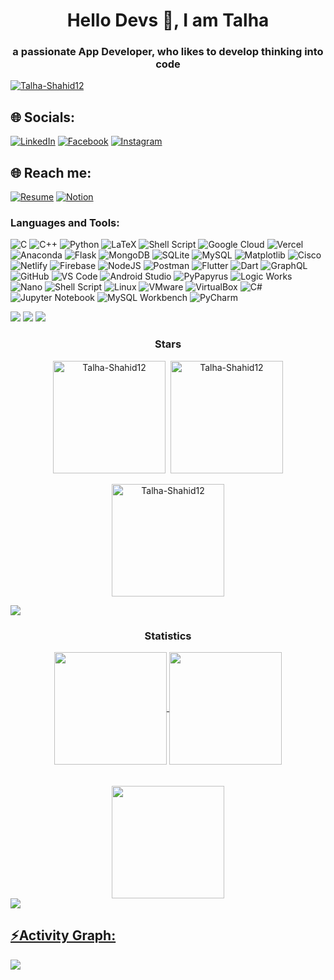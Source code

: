 <h1 align="center">Hello Devs 👀, I am Talha</h1>
<h3 align="center">a passionate App Developer, who likes to develop thinking into code</h3>

<p align="left"> <a href="https://github.com/ryo-ma/github-profile-trophy"><img src="https://github-profile-trophy.vercel.app/?username=Talha-Shahid12&theme=onestar" alt="Talha-Shahid12" /></a> </p>


## 🌐 Socials:
[![LinkedIn](https://img.shields.io/badge/LinkedIn-%230077B5.svg?style=flat&logo=linkedin&logoColor=white)](https://linkedin.com/in/Talha-Shahid12)
[![Facebook](https://img.shields.io/badge/Facebook-%231877F2.svg?style=flat&logo=facebook&logoColor=white)](https://www.facebook.com/Talha.Shahid.8035/)
[![Instagram](https://img.shields.io/badge/Instagram-%23E4405F.svg?style=flat&logo=instagram&logoColor=white)](https://www.instagram.com/talha.__.arain)

## 🌐 Reach me:

[![Resume](https://img.shields.io/badge/CV%2FResume-blue.svg?style=flat&logo=adobe-acrobat-reader&logoColor=white)](https://drive.google.com/file/d/1JBbZfvL9vPTJdKWyMfgNzhji8hAeBpxn/view?usp=sharing)
[![Notion](https://img.shields.io/badge/Notion-%23000000.svg?style=flat&logo=notion&logoColor=white)](https://www.notion.so/5th-Semester-dfff8e96c6b64d929a8c151380205655?pvs=4)


</div><h3 align="left">Languages and Tools:</h3>

![C](https://img.shields.io/badge/c-%2300599C.svg?style=flat&logo=c&logoColor=white)
![C++](https://img.shields.io/badge/c++-%2300599C.svg?style=flat&logo=c%2B%2B&logoColor=white)
![Python](https://img.shields.io/badge/python-3670A0?style=flat&logo=python&logoColor=ffdd54)
![LaTeX](https://img.shields.io/badge/latex-%23008080.svg?style=flat&logo=latex&logoColor=white)
![Shell Script](https://img.shields.io/badge/shell_script-%23121011.svg?style=flat&logo=gnu-bash&logoColor=white)
![Google Cloud](https://img.shields.io/badge/GoogleCloud-%234285F4.svg?style=flat&logo=google-cloud&logoColor=white)
![Vercel](https://img.shields.io/badge/vercel-%23000000.svg?style=flat&logo=vercel&logoColor=white)
![Anaconda](https://img.shields.io/badge/anaconda-%2344A833.svg?style=flat&logo=anaconda&logoColor=white)
![Flask](https://img.shields.io/badge/flask-%23000.svg?style=flat&logo=flask&logoColor=white)
![MongoDB](https://img.shields.io/badge/MongoDB-%234ea94b.svg?style=flat&logo=mongodb&logoColor=white)
![SQLite](https://img.shields.io/badge/sqlite-%2307405e.svg?style=flat&logo=sqlite&logoColor=white)
![MySQL](https://img.shields.io/badge/mysql-%2300000f.svg?style=flat&logo=mysql&logoColor=white)
![Matplotlib](https://img.shields.io/badge/matplotlib-%2300799C.svg?style=flat&logo=matplotlib&logoColor=white)
![Cisco](https://img.shields.io/badge/cisco-%2304989C.svg?style=flat&logo=cisco&logoColor=white)
![Netlify](https://img.shields.io/badge/netlify-%23000000.svg?style=flat&logo=netlify&logoColor=#00C7B7)
![Firebase](https://img.shields.io/badge/firebase-%23039BE5.svg?style=flat&logo=firebase)
![NodeJS](https://img.shields.io/badge/node.js-6DA55F?style=flat&logo=node.js&logoColor=white)
![Postman](https://img.shields.io/badge/Postman-FF6C37?style=flat&logo=postman&logoColor=white)
![Flutter](https://img.shields.io/badge/flutter-%2302569B.svg?style=flat&logo=flutter&logoColor=white)
![Dart](https://img.shields.io/badge/dart-%230175C2.svg?style=flat&logo=dart&logoColor=white)
![GraphQL](https://img.shields.io/badge/graphql-E10098?style=flat&logo=graphql&logoColor=white)
![GitHub](https://img.shields.io/badge/github-%23121011.svg?style=flat&logo=github&logoColor=white)
![VS Code](https://img.shields.io/badge/Visual%20Studio%20Code-007ACC?style=flat&logo=visual-studio-code&logoColor=white)
![Android Studio](https://img.shields.io/badge/Android%20Studio-3DDC84?style=flat&logo=android-studio&logoColor=white)
![PyPapyrus](https://img.shields.io/badge/PyPapyrus-%23121011.svg?style=flat)
![Logic Works](https://img.shields.io/badge/Logic%20Works-%23121011.svg?style=flat)
![Nano](https://img.shields.io/badge/nano-%23121011.svg?style=flat)
![Shell Script](https://img.shields.io/badge/shell_script-%23121011.svg?style=flat&logo=gnu-bash&logoColor=white)
![Linux](https://img.shields.io/badge/linux-%23121011.svg?style=flat&logo=linux&logoColor=white)
![VMware](https://img.shields.io/badge/VMware-%23121011.svg?style=flat&logo=vmware&logoColor=white)
![VirtualBox](https://img.shields.io/badge/VirtualBox-%23121011.svg?style=flat&logo=virtualbox&logoColor=white)
![C#](https://img.shields.io/badge/c%23-%23239120.svg?style=flat&logo=c-sharp&logoColor=white)
![Jupyter Notebook](https://img.shields.io/badge/Jupyter-Notebook-%23FA0F00.svg?style=flat&logo=jupyter&logoColor=white)
![MySQL Workbench](https://img.shields.io/badge/MySQL%20Workbench-4479A1?style=flat&logo=mysql&logoColor=white)
![PyCharm](https://img.shields.io/badge/PyCharm-000000.svg?style=flat&logo=pycharm&logoColor=white)


<div> <a href="https://github.com/Talha-Shahid12" target="_blank"><img src="https://img.shields.io/badge/GitHub-100000?style=for-the-badge&logo=github&logoColor=white" target="_blank"></a>
<a href = "mailto:talhashahidarain@gmail.com"><img src="https://img.shields.io/badge/-Gmail-%23333?style=for-the-badge&logo=gmail&logoColor=white" target="_blank"></a>

<img src="https://user-images.githubusercontent.com/73097560/115834477-dbab4500-a447-11eb-908a-139a6edaec5c.gif">
<h3 align="center">Stars</h3>
<div align="center">
<span align="center" ><img align="center" height="180em" src="https://github-readme-stats.vercel.app/api/top-langs/?username=Talha-Shahid12&layout=compact&theme=tokyonight" alt=Talha-Shahid12 />
</span>
<span align="center" >&nbsp;<img align="center" height="180em" src="https://github-readme-stats.vercel.app/api?username=Talha-Shahid12&show_icons=true&locale=en&theme=tokyonight" alt="Talha-Shahid12" /></span>
<br/>
<br/>
<span align="center" ><img align="center" height="180em" src="https://github-readme-streak-stats.herokuapp.com/?user=Talha-Shahid12&theme=tokyonight" alt="Talha-Shahid12" /></span>
</div>

<img src="https://user-images.githubusercontent.com/73097560/115834477-dbab4500-a447-11eb-908a-139a6edaec5c.gif"><h3 align="center">Statistics</h3>
<div align="center">
<a href="https://github.com/Talha-Shahid12">
<img align="center" src="http://github-profile-summary-cards.vercel.app/api/cards/stats?username=Talha-Shahid12&theme=aura" height="180em" />
<img align="center" src="http://github-profile-summary-cards.vercel.app/api/cards/productive-time?username=Talha-Shahid12&theme=tokyonight" height="180em" />
<br/>
<br/>
<br/>
<img align="center" src="http://github-profile-summary-cards.vercel.app/api/cards/profile-details?username=Talha-Shahid12&theme=tokyonight" height="180em" />
</div>
<img src="https://user-images.githubusercontent.com/73097560/115834477-dbab4500-a447-11eb-908a-139a6edaec5c.gif"><h2 align="left">⚡Activity Graph:</h2>
<img align="center" src="https://github-readme-activity-graph.vercel.app/graph?username=Talha-Shahid12&theme=github-dark"/>
